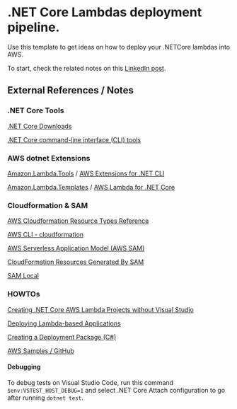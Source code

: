 # .NET Core Lambdas deployment pipeline.

Use this template to get ideas on how to deploy your .NETCore lambdas into AWS. 

To start, check the related notes on this [LinkedIn post](https://www.linkedin.com/pulse/building-cicd-pipeline-aws-lambdas-net-core-nacho-coll/).

## External References / Notes

### .NET Core Tools

[.NET Core Downloads](https://www.microsoft.com/net/download/windows)

[.NET Core command-line interface (CLI) tools](https://docs.microsoft.com/en-us/dotnet/core/tools/?tabs=netcore2x)

### AWS dotnet Extensions

[Amazon.Lambda.Tools](https://www.nuget.org/packages/Amazon.Lambda.Tools) / [AWS Extensions for .NET CLI](https://github.com/aws/aws-extensions-for-dotnet-cli)

[Amazon.Lambda.Templates](https://www.nuget.org/packages/Amazon.Lambda.Templates) / [AWS Lambda for .NET Core](https://github.com/aws/aws-lambda-dotnet)

### Cloudformation & SAM

[AWS Cloudformation Resource Types Reference](https://docs.aws.amazon.com/AWSCloudFormation/latest/UserGuide/aws-template-resource-type-ref.html)

[AWS CLI - cloudformation](https://docs.aws.amazon.com/cli/latest/reference/cloudformation/index.html)

[AWS Serverless Application Model (AWS SAM)](https://github.com/awslabs/serverless-application-model)

[CloudFormation Resources Generated By SAM](https://awslabs.github.io/serverless-application-model/internals/generated_resources.html)

[SAM Local](https://github.com/awslabs/aws-sam-local)

### HOWTOs

[Creating .NET Core AWS Lambda Projects without Visual Studio](https://aws.amazon.com/es/blogs/developer/creating-net-core-aws-lambda-projects-without-visual-studio/)

[Deploying Lambda-based Applications](https://docs.aws.amazon.com/lambda/latest/dg/deploying-lambda-apps.html)

[Creating a Deployment Package (C#)](https://docs.aws.amazon.com/lambda/latest/dg/lambda-dotnet-how-to-create-deployment-package.html)

[AWS Samples / GitHub](https://github.com/aws-samples)

#### Debugging

To debug tests on Visual Studio Code, run this command ```$env:VSTEST_HOST_DEBUG=1``` and select .NET Core Attach configuration to go after running ```dotnet test```.